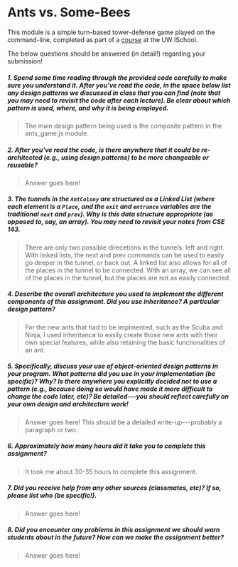 # Ants vs. Some-Bees

This module is a simple turn-based tower-defense game played on the command-line, completed as part of a [course](http://arch-joelross.rhcloud.com/) at the UW ISchool. 

The below questions should be answered (in detail!) regarding your submission!


##### 1. Spend some time reading through the provided code _carefully_ to make sure you understand it. After you've read the code, in the space below list any _design patterns_ we discussed in class that you can find (note that you may need to revisit the code after each lecture). Be clear about which pattern is used, where, and _why it is being employed_.
> The main design pattern being used is the composite pattern in the ants_game.js module. 


##### 2. After you've read the code, is there anywhere that it could be re-architected (e.g., using design patterns) to be more changeable or reusable? 
> Answer goes here!


##### 3. The tunnels in the `AntColony` are structured as a ___Linked List___ (where each element is a `Place`, and the `exit` and `entrance` variables are the traditional `next` and `prev`). Why is this data structure appropriate (as opposed to, say, an array). _You may need to revisit your notes from CSE 143._
> There are only two possible direcetions in the tunnels: left and right. With linked lists, the next and prev commands can be used to easily go deeper in the tunnel, or back out. A linked list also allows for all of the places in the tunnel to be connected. With an array, we can see all of the places in the tunnel, but the places are not as easily connected. 


##### 4. Describe the overall architecture you used to implement the different components of this assignment. Did you use inheritance? A particular design pattern?
> For the new ants that had to be implmented, such as the Scuba and Ninja, I used inheritance to easily create those new ants with their own special features, while also retaining the basic functionalities of an ant. 


##### 5. Specifically, discuss your use of object-oriented design patterns in your program. What patterns did you use in your implementation (be specific)? Why? Is there anywhere you explicitly decided _not_ to use a pattern (e.g., because doing so would have made it more difficult to change the code later, etc)? Be detailed---you should reflect carefully on your own design and architecture work!
> Answer goes here!
> This should be a detailed write-up---probably a paragraph or two.


##### 6. Approximately how many hours did it take you to complete this assignment? #####
> It took me about 30-35 hours to complete this assignment. 


##### 7. Did you receive help from any other sources (classmates, etc)? If so, please list who (be specific!). #####
> Answer goes here!


##### 8. Did you encounter any problems in this assignment we should warn students about in the future? How can we make the assignment better? #####
> Answer goes here!

